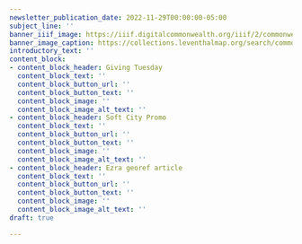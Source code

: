 ```yaml
---
newsletter_publication_date: 2022-11-29T00:00:00-05:00
subject_line: ''
banner_iiif_image: https://iiif.digitalcommonwealth.org/iiif/2/commonwealth:b8516280x/476,1621,5952,3171/full/0/default.jpg
banner_image_caption: https://collections.leventhalmap.org/search/commonwealth:b85162795
introductory_text: ''
content_block:
- content_block_header: Giving Tuesday
  content_block_text: ''
  content_block_button_url: ''
  content_block_button_text: ''
  content_block_image: ''
  content_block_image_alt_text: ''
- content_block_header: Soft City Promo
  content_block_text: ''
  content_block_button_url: ''
  content_block_button_text: ''
  content_block_image: ''
  content_block_image_alt_text: ''
- content_block_header: Ezra georef article
  content_block_text: ''
  content_block_button_url: ''
  content_block_button_text: ''
  content_block_image: ''
  content_block_image_alt_text: ''
draft: true

---
```

